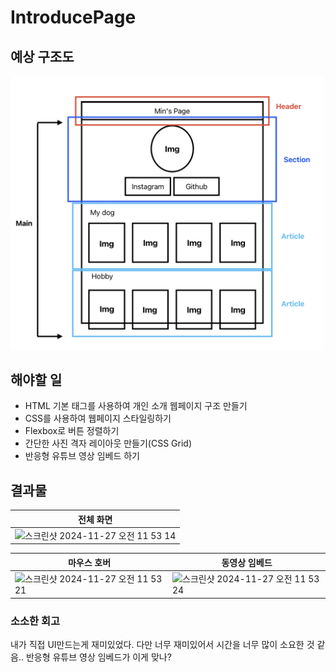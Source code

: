 # IntroducePage

## 예상 구조도
<img src="./assets/image/structure.png" width="500">

## 해야할 일

- HTML 기본 태그를 사용하여 개인 소개 웹페이지 구조 만들기
- CSS를 사용하여 웹페이지 스타일링하기
- Flexbox로 버튼 정렬하기
- 간단한 사진 격자 레이아웃 만들기(CSS Grid)
- 반응형 유튜브 영상 임베드 하기

## 결과물
|전체 화면|
|--|
|<img width="1000" alt="스크린샷 2024-11-27 오전 11 53 14" src="https://github.com/user-attachments/assets/76cb0ef3-b022-439d-b254-dc75cdd9f8c1">|

|마우스 호버|동영상 임베드|
|--|--|
|<img width="500" alt="스크린샷 2024-11-27 오전 11 53 21" src="https://github.com/user-attachments/assets/5ca86afa-06f3-45fe-a2e7-15fceaa8bd62">|<img width="500" alt="스크린샷 2024-11-27 오전 11 53 24" src="https://github.com/user-attachments/assets/54d546eb-b612-4271-9283-e69d39cc783e">|

### 소소한 회고
내가 직접 UI만드는게 재미있었다.
다만 너무 재미있어서 시간을 너무 많이 소요한 것 같음..
반응형 유튜브 영상 임베드가 이게 맞나?

